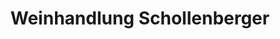 ---
title: "Weinhandlung Schollenberger"
url: /rostock/weinhandlung-schollenberger/
shop: Spirituosen
---